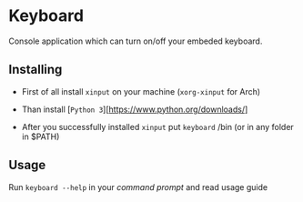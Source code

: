 # Keyboard
Console application which can turn on/off your embeded keyboard.

## Installing
* First of all install `xinput` on your machine (`xorg-xinput` for Arch)

* Than install [`Python 3`][https://www.python.org/downloads/]

* After you successfully installed `xinput` put `keyboard` /bin (or in any folder in $PATH)

## Usage
Run `keyboard --help` in your *command prompt*  and read usage guide
